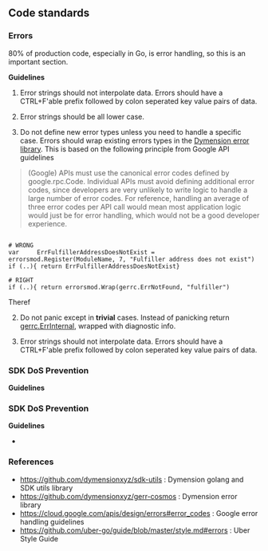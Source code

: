 
## Code standards


### Errors

80% of production code, especially in Go, is error handling, so this is an important section.

**Guidelines**

1. Error strings should not interpolate data. Errors should have a CTRL+F'able prefix followed by colon seperated key value pairs of data.
2. Error strings should be all lower case.


1. Do not define new error types unless you need to handle a specific case.  Errors should wrap existing errors types in the [Dymension error library](https://pkg.go.dev/github.com/dymensionxyz/gerr-cosmos@v1.0.0/gerrc). This is based on the following principle from Google API guidelines

>(Google) APIs must use the canonical error codes defined by google.rpc.Code. Individual APIs must avoid defining additional error codes, since developers are very unlikely to write logic to handle a large number of error codes. For reference, handling an average of three error codes per API call would mean most application logic would just be for error handling, which would not be a good developer experience.

```

# WRONG
var 	ErrFulfillerAddressDoesNotExist = errorsmod.Register(ModuleName, 7, "Fulfiller address does not exist")
if (..){ return ErrFulfillerAddressDoesNotExist}

# RIGHT
if (..){ return errorsmod.Wrap(gerrc.ErrNotFound, "fulfiller")
```





Theref

2. Do not panic except in **trivial** cases. Instead of panicking return [gerrc.ErrInternal](https://pkg.go.dev/github.com/dymensionxyz/gerr-cosmos@v1.0.0/gerrc), wrapped with diagnostic info.

1. Error strings should not interpolate data. Errors should have a CTRL+F'able prefix followed by colon seperated key value pairs of data.


### SDK DoS Prevention

**Guidelines**


### SDK DoS Prevention

**Guidelines**

-

### References

- https://github.com/dymensionxyz/sdk-utils : Dymension golang and SDK utils library
- https://github.com/dymensionxyz/gerr-cosmos : Dymension error library
- https://cloud.google.com/apis/design/errors#error_codes : Google error handling guidelines
- https://github.com/uber-go/guide/blob/master/style.md#errors : Uber Style Guide
